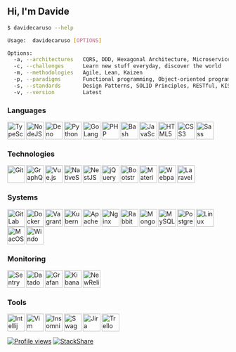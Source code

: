 ## Hi, I'm Davide

```bash
$ davidecaruso --help

Usage:  davidecaruso [OPTIONS]

Options:
  -a, --architectures   CQRS, DDD, Hexagonal Architecture, Microservices, MVC, MVVM
  -c, --challenges      Learn new stuff everyday, discover the world
  -m, --methodologies   Agile, Lean, Kaizen
  -p, --paradigms       Functional programming, Object-oriented programming, Scripting
  -s, --standards       Design Patterns, SOLID Principles, RESTful, KISS, DRY, BEM
  -v, --version         Latest
```

### Languages

<img align="left" src="https://cdn.jsdelivr.net/gh/devicons/devicon@latest/icons/typescript/typescript-original.svg" height="40" alt="TypeScript" title="TypeScript" />
<img align="left" src="https://cdn.jsdelivr.net/gh/devicons/devicon@latest/icons/nodejs/nodejs-original.svg" height="40" alt="NodeJS" title="NodeJS" />
<img align="left" src="https://cdn.jsdelivr.net/gh/devicons/devicon@latest/icons/denojs/denojs-original.svg" height="40" alt="Deno" title="Deno" />
<img align="left" src="https://cdn.jsdelivr.net/gh/devicons/devicon@latest/icons/python/python-original.svg" height="40" alt="Python" title="Python" />
<img align="left" src="https://cdn.jsdelivr.net/gh/devicons/devicon@latest/icons/go/go-original.svg" height="40" alt="GoLang" title="GoLang" />
<img align="left" src="https://cdn.jsdelivr.net/gh/devicons/devicon@latest/icons/php/php-original.svg" height="40" alt="PHP" title="PHP" />
<img align="left" src="https://cdn.jsdelivr.net/gh/devicons/devicon@latest/icons/bash/bash-plain.svg" height="40" alt="Bash" title="Bash" />
<img align="left" src="https://cdn.jsdelivr.net/gh/devicons/devicon@latest/icons/javascript/javascript-original.svg" height="40" alt="JavaScript" title="JavaScript" />
<img align="left" src="https://cdn.jsdelivr.net/gh/devicons/devicon@latest/icons/html5/html5-original.svg" height="40" alt="HTML5" title="HTML5" />
<img align="left" src="https://cdn.jsdelivr.net/gh/devicons/devicon@latest/icons/css3/css3-original.svg" height="40" alt="CSS3" title="CSS3" />
<img src="https://cdn.jsdelivr.net/gh/devicons/devicon@latest/icons/sass/sass-original.svg" height="40" alt="Sass" title="Sass" />

### Technologies

<img align="left" src="https://cdn.jsdelivr.net/gh/devicons/devicon@latest/icons/git/git-original.svg" height="40" alt="Git" title="Git" />
<img align="left" src="https://cdn.jsdelivr.net/gh/devicons/devicon@latest/icons/graphql/graphql-plain.svg" height="40" alt="GraphQL" title="GraphQL" />
<img align="left" src="https://cdn.jsdelivr.net/gh/devicons/devicon@latest/icons/vuejs/vuejs-original.svg" height="40" alt="Vue.js" title="Vue.js" />
<img align="left" src="https://cdn.worldvectorlogo.com/logos/nativescript.svg" height="40" alt="NativeScript" title="NativeScript" />
<img align="left" src="https://cdn.jsdelivr.net/gh/devicons/devicon@latest/icons/nestjs/nestjs-original.svg" height="40" alt="NestJS" title="NestJS" />
<img align="left" src="https://cdn.jsdelivr.net/gh/devicons/devicon@latest/icons/jquery/jquery-original.svg" height="40" alt="jQuery" title="jQuery" />
<img align="left" src="https://cdn.jsdelivr.net/gh/devicons/devicon@latest/icons/bootstrap/bootstrap-original.svg" height="40" alt="Bootstrap" title="Bootstrap" />
<img align="left" src="https://cdn.jsdelivr.net/gh/devicons/devicon@latest/icons/materialui/materialui-original.svg" height="40" alt="Material UI" title="Material UI" />
<img align="left" src="https://cdn.jsdelivr.net/gh/devicons/devicon@latest/icons/webpack/webpack-original.svg" height="40" alt="Webpack" title="Webpack" />
<img src="https://cdn.jsdelivr.net/gh/devicons/devicon@latest/icons/laravel/laravel-original.svg" height="40" alt="Laravel" title="Laravel" />

### Systems
<img align="left" src="https://cdn.jsdelivr.net/gh/devicons/devicon@latest/icons/gitlab/gitlab-original.svg" height="40" alt="GitLab CI" title="GitLab CI" />
<img align="left" src="https://cdn.jsdelivr.net/gh/devicons/devicon@latest/icons/docker/docker-original.svg" height="40" alt="Docker" title="Docker" />
<img align="left" src="https://cdn.jsdelivr.net/gh/devicons/devicon@latest/icons/vagrant/vagrant-original.svg" height="40" alt="Vagrant" title="Vagrant" />
<img align="left" src="https://cdn.jsdelivr.net/gh/devicons/devicon@latest/icons/kubernetes/kubernetes-original.svg" height="40" alt="Kubernetes" title="Kubernetes" />
<img align="left" src="https://cdn.jsdelivr.net/gh/devicons/devicon@latest/icons/apache/apache-original.svg" height="40" alt="Apache" title="Apache" />
<img align="left" src="https://cdn.jsdelivr.net/gh/devicons/devicon@latest/icons/nginx/nginx-original.svg" height="40" alt="Nginx" title="Nginx" />
<img align="left" src="https://cdn.jsdelivr.net/gh/devicons/devicon@latest/icons/rabbitmq/rabbitmq-original.svg" height="40" alt="RabbitMQ" title="RabbitMQ" />
<img align="left" src="https://cdn.jsdelivr.net/gh/devicons/devicon@latest/icons/mongodb/mongodb-original.svg" height="40" alt="MongoDB" title="MongoDB" />
<img align="left" src="https://cdn.jsdelivr.net/gh/devicons/devicon@latest/icons/mysql/mysql-original.svg" height="40" alt="MySQL" title="MySQL" />
<img align="left" src="https://cdn.jsdelivr.net/gh/devicons/devicon@latest/icons/postgresql/postgresql-original.svg" height="40" alt="PostgreSQL" title="PostgreSQL" />
<img align="left" src="https://cdn.jsdelivr.net/gh/devicons/devicon@latest/icons/linux/linux-original.svg" height="40" alt="Linux" title="Linux" />
<img align="left" src="https://cdn.jsdelivr.net/gh/devicons/devicon@latest/icons/apple/apple-original.svg" height="40" alt="MacOS" title="MacOS" />
<img src="https://cdn.jsdelivr.net/gh/devicons/devicon@latest/icons/windows11/windows11-original.svg" height="40" alt="Windows" title="Windows" />

### Monitoring

<img align="left" src="https://cdn.jsdelivr.net/gh/devicons/devicon@latest/icons/sentry/sentry-original.svg" height="40" alt="Sentry" title="Sentry" />
<img align="left" src="https://cdn.jsdelivr.net/gh/devicons/devicon@latest/icons/datadog/datadog-original.svg" height="40" alt="Datadog" title="Datadog" />
<img align="left" src="https://cdn.jsdelivr.net/gh/devicons/devicon@latest/icons/grafana/grafana-original.svg" height="40" alt="Grafana" title="Grafana" />
<img align="left" src="https://cdn.jsdelivr.net/gh/devicons/devicon@latest/icons/kibana/kibana-original.svg" height="40" alt="Kibana" title="Kibana" />
<img src="https://cdn.jsdelivr.net/gh/devicons/devicon@latest/icons/newrelic/newrelic-original.svg" height="40" alt="NewRelic" title="NewRelic" />

### Tools

<img align="left" src="https://cdn.jsdelivr.net/gh/devicons/devicon@latest/icons/intellij/intellij-original.svg" height="40" alt="Intellij" title="Intellij" />
<img align="left" src="https://cdn.jsdelivr.net/gh/devicons/devicon@latest/icons/vim/vim-original.svg" height="40" alt="Vim" title="Vim" />
<img align="left" src="https://cdn.jsdelivr.net/gh/devicons/devicon@latest/icons/insomnia/insomnia-original.svg" height="40" alt="Insomnia" title="Insomnia" />
<img align="left" src="https://cdn.jsdelivr.net/gh/devicons/devicon@latest/icons/swagger/swagger-original.svg" height="40" alt="Swagger" title="Swagger" />
<img align="left" src="https://cdn.jsdelivr.net/gh/devicons/devicon@latest/icons/jira/jira-original.svg" height="40" alt="Jira" title="Jira" />
<img src="https://cdn.jsdelivr.net/gh/devicons/devicon@latest/icons/trello/trello-original.svg" height="40" alt="Trello" title="Trello" />

[![Profile views](https://komarev.com/ghpvc/?username=davidecaruso)](https://komarev.com/ghpvc/?username=davidecaruso)
[![StackShare](http://img.shields.io/badge/tech-stack-0690fa.svg?style=flat)](https://stackshare.io/davidecaruso/personal-stack)
